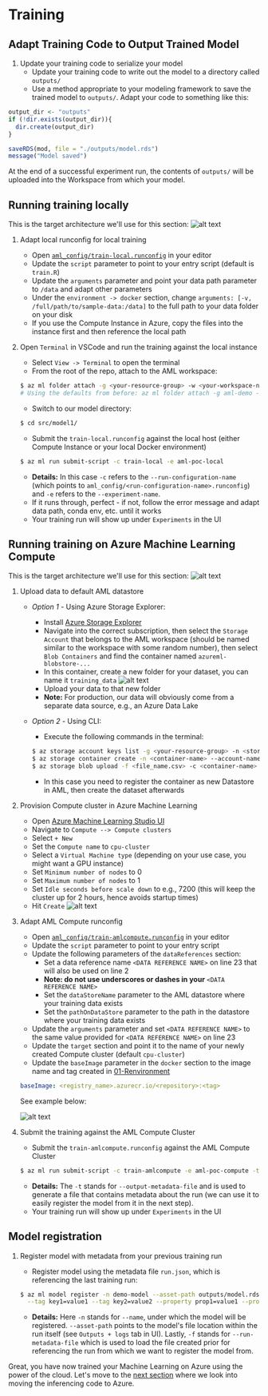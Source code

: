 # Training


## Adapt Training Code to Output Trained Model

1. Update your training code to serialize your model
    * Update your training code to write out the model to a directory called `outputs/`
    * Use a method appropriate to your modeling framework to save the trained model to `outputs/`. Adapt your code to something like this:

```r
output_dir <- "outputs"
if (!dir.exists(output_dir)){
  dir.create(output_dir)
}

saveRDS(mod, file = "./outputs/model.rds")
message("Model saved")
```
At the end of a successful experiment run, the contents of `outputs/` will be uploaded into the Workspace from which your model.
## Running training locally

This is the target architecture we'll use for this section:
![alt text](media/01-local_training.png "Local Training Architecture")

1. Adapt local runconfig for local training
    * Open [`aml_config/train-local.runconfig`](../src/model1/aml_config/train-local.runconfig) in your editor
    * Update the `script` parameter to point to your entry script (default is `train.R`)
    * Update the `arguments` parameter and point your data path parameter to `/data` and adapt other parameters
    * Under the `environment -> docker` section, change `arguments: [-v, /full/path/to/sample-data:/data]` to the full path to your data folder on your disk
    * If you use the Compute Instance in Azure, copy the files into the instance first and then reference the local path

1. Open `Terminal` in VSCode and run the training against the local instance
    * Select `View -> Terminal` to open the terminal
    * From the root of the repo, attach to the AML workspace:

    ```bash
    $ az ml folder attach -g <your-resource-group> -w <your-workspace-name>
    # Using the defaults from before: az ml folder attach -g aml-demo -w aml-demo
    ```

    * Switch to our model directory:
    
    ```bash
    $ cd src/model1/
    ```

    * Submit the `train-local.runconfig` against the local host (either Compute Instance or your local Docker environment)

    ```bash
    $ az ml run submit-script -c train-local -e aml-poc-local
    ```

    * **Details:** In this case `-c` refers to the `--run-configuration-name` (which points to `aml_config/<run-configuration-name>.runconfig`) and `-e` refers to the `--experiment-name`.
    * If it runs through, perfect - if not, follow the error message and adapt data path, conda env, etc. until it works
    * Your training run will show up under `Experiments` in the UI

## Running training on Azure Machine Learning Compute

This is the target architecture we'll use for this section:
![alt text](media/01-remote_training.png "Remote Training Architecture")

1. Upload data to default AML datastore
    * *Option 1* - Using Azure Storage Explorer:
        * Install [Azure Storage Explorer](https://azure.microsoft.com/en-us/features/storage-explorer/)
        * Navigate into the correct subscription, then select the `Storage Account` that belongs to the AML workspace (should be named similar to the workspace with some random number), then select `Blob Containers` and find the container named `azureml-blobstore-...`
        * In this container, create a new folder for your dataset, you can name it `training_data`
        ![alt text](media/01-create_new_folder.png "Create new folder")       
        * Upload your data to that new folder
        * **Note:** For production, our data will obviously come from a separate data source, e.g., an Azure Data Lake
    * *Option 2* - Using CLI:
        * Execute the following commands in the terminal:

        ```bash
        $ az storage account keys list -g <your-resource-group> -n <storage-account-name>
        $ az storage container create -n <container-name> --account-name <storage-account-name>
        $ az storage blob upload -f <file_name.csv> -c <container-name> -n file_name.csv --account-name <storage-account-name>
        ```

        * In this case you need to register the container as new Datastore in AML, then create the dataset afterwards

2. Provision Compute cluster in Azure Machine Learning
    * Open [Azure Machine Learning Studio UI](https://ml.azure.com)
    * Navigate to `Compute --> Compute clusters`
    * Select `+ New`
    * Set the `Compute name` to `cpu-cluster`
    * Select a `Virtual Machine type` (depending on your use case, you might want a GPU instance)
    * Set `Minimum number of nodes` to 0
    * Set `Maximum number of nodes` to 1
    * Set `Idle seconds before scale down` to e.g., 7200 (this will keep the cluster up for 2 hours, hence avoids startup times)
    * Hit `Create`
    ![alt text](media/01-create_cluster.png "Create Compute Cluster")


3. Adapt AML Compute runconfig
    * Open [`aml_config/train-amlcompute.runconfig`](../src/model1/aml_config/train-amlcompute.runconfig) in your editor
    * Update the `script` parameter to point to your entry script
    * Update the following parameters of the `dataReferences` section:
        * Set a data reference name `<DATA REFERENCE NAME>` on line 23 that will also be used on line 2
        * **Note: do not use underscores or dashes in your** `<DATA REFERENCE NAME>`
        * Set the `dataStoreName` parameter to the AML datastore where your training data exists
        * Set the `pathOnDataStore` parameter to the path in the datastore where your training data exists
    * Update the `arguments` parameter and set `<DATA REFERENCE NAME>` to the same value provided for `<DATA REFERENCE NAME>` on line 23
    * Update the `target` section and point it to the name of your newly created Compute cluster (default `cpu-cluster`)
    * Update the `baseImage` parameter in the `docker` section to the image name and tag created in [01-Renvironment](01-Renvironment.md)
     ```yml
    baseImage: <registry_name>.azurecr.io/<repository>:<tag>
    ```
    See example below:

    ![alt text](media/02-runconfig_sample.png "Sample runconfig")


4. Submit the training against the AML Compute Cluster
    * Submit the `train-amlcompute.runconfig` against the AML Compute Cluster
    ```bash
    $ az ml run submit-script -c train-amlcompute -e aml-poc-compute -t run.json
    ```
    * **Details:** The `-t` stands for `--output-metadata-file` and is used to generate a file that contains metadata about the run (we can use it to easily register the model from it in the next step).
    * Your training run will show up under `Experiments` in the UI

## Model registration

1. Register model with metadata from your previous training run
    * Register model using the metadata file `run.json`, which is referencing the last training run:
    ```bash
    $ az ml model register -n demo-model --asset-path outputs/model.rds -f run.json \
      --tag key1=value1 --tag key2=value2 --property prop1=value1 --property prop2=value2
    ```

    * **Details:** Here `-n` stands for `--name`, under which the model will be registered. `--asset-path` points to the model's file location within the run itself (see `Outputs + logs` tab in UI). Lastly, `-f` stands for `--run-metadata-file` which is used to load the file created prior for referencing the run from which we want to register the model from.

Great, you have now trained your Machine Learning on Azure using the power of the cloud. Let's move to the [next section](03-inferencing.md) where we look into moving the inferencing code to Azure.

